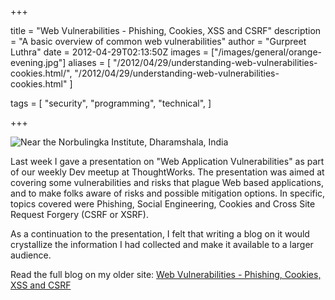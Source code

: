 +++

title = "Web Vulnerabilities - Phishing, Cookies, XSS and CSRF"
description = "A basic overview of common web vulnerabilities"
author = "Gurpreet Luthra"
date = 2012-04-29T02:13:50Z
images = ["/images/general/orange-evening.jpg"]
aliases = [
    "/2012/04/29/understanding-web-vulnerabilities-cookies.html/",
    "/2012/04/29/understanding-web-vulnerabilities-cookies.html"
]


tags = [
    "security",
    "programming",
    "technical",
]


+++

![Near the Norbulingka Institute, Dharamshala, India](/images/general/orange-evening.jpg "Near the Norbulingka Institute, Dharamshala, India")


Last week I gave a presentation on "Web Application Vulnerabilities" as part of our weekly Dev meetup at ThoughtWorks.
The presentation was aimed at covering some vulnerabilities and risks that plague Web based applications,
and to make folks aware of risks and possible mitigation options. In specific, topics covered were Phishing,
Social Engineering, Cookies and Cross Site Request Forgery (CSRF or XSRF).

As a continuation to the presentation, I felt that writing a blog on it would crystallize the information
I had collected and make it available to a larger audience.

Read the full blog on my older site:
[Web Vulnerabilities - Phishing, Cookies, XSS and CSRF](http://techie-notebook.blogspot.com/2012/04/web-vulnerabilities-phishing-cookies.html)